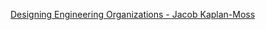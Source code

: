 
[Designing Engineering Organizations - Jacob Kaplan-Moss](https://jacobian.org/2021/jan/5/designing-engineering-organizations)
